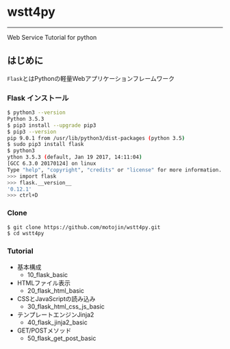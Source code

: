 # wstt4py

---

Web Service Tutorial for python


## はじめに

`Flask`とはPythonの軽量Webアプリケーションフレームワーク


### Flask インストール

```bash
$ python3 --version
Python 3.5.3
$ pip3 install --upgrade pip3
$ pip3 --version
pip 9.0.1 from /usr/lib/python3/dist-packages (python 3.5)
$ sudo pip3 install flask
$ python3
ython 3.5.3 (default, Jan 19 2017, 14:11:04)
[GCC 6.3.0 20170124] on linux
Type "help", "copyright", "credits" or "license" for more information.
>>> import flask
>>> flask.__version__
'0.12.1'
>>> ctrl+D
```


### Clone

```bash
$ git clone https://github.com/motojin/wstt4py.git
$ cd wstt4py
```


### Tutorial

* 基本構成
  * 10_flask_basic
* HTMLファイル表示
  * 20_flask_html_basic
* CSSとJavaScriptの読み込み
  * 30_flask_html_css_js_basic
* テンプレートエンジンJinja2
  * 40_flask_jinja2_basic
* GET/POSTメソッド
  * 50_flask_get_post_basic

